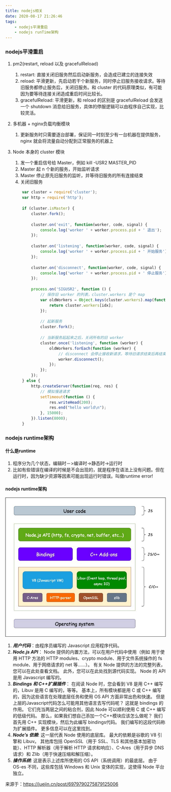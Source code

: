 ```yaml
---
title: nodejs相关
date: 2020-08-17 21:26:46
tags:
    - nodejs平滑重启
    - nodejs runTime架构
---
```


### nodejs平滑重启
1. pm2(restart, reload 以及 gracefulReload)
   1. restart: 直接关闭旧服务然后启动新服务，会造成已建立的连接失效
   2. reload: 平滑更新，先启动若干个新服务，同时停止旧服务接收请求。等待旧服务都停止服务后，关闭旧服务。和 cluster 的代码原理类似，有可能因为要等待连接关闭造成重启时间比较长。
   3. gracefulReload: 平滑更新，和 reload 的区别是 gracefulReload 会发送一个 shutdown 消息给旧服务，具体的停服逻辑可以由程序自己实现，比较灵活。

2. 多机器 + nginx负载均衡模块
   1. 更新服务时只需要逐台部署，保证同一时刻至少有一台机器在提供服务，nginx 就会将流量自动分配到正常服务的机器上

3. Node 本身的 cluster 模块
    1. 发一个重启信号给 Master，例如 kill -USR2 MASTER_PID
    2. Master 起 n 个新的服务，开始监听请求
    3. Master 停止原先旧服务的监听，并等待旧服务的所有连接结束
    4. 关闭旧服务

    ```js
        var cluster = require('cluster');
        var http = require('http');

        if (cluster.isMaster) {
            cluster.fork();

            cluster.on('exit', function(worker, code, signal) {
                console.log('worker ' + worker.process.pid + ' 退出');
            });

            cluster.on('listening', function(worker, code, signal) {
                console.log('worker ' + worker.process.pid + ' 开始服务');
            });

            cluster.on('disconnect', function(worker, code, signal) {
                console.log('worker ' + worker.process.pid + ' 停止服务');
            });

            process.on('SIGUSR2', function () {
                // 保存旧 worker 的列表，cluster.workers 是个 map
                var oldWorkers = Object.keys(cluster.workers).map(function (idx) {
                    return cluster.workers[idx];
                });

                // 起新服务
                cluster.fork();

                // 当新服务起起来之后，关闭所有的旧 worker
                cluster.once('listening', function (worker) {
                    oldWorkers.forEach(function (worker) {
                        // disconnect 会停止接收新请求，等待旧请求结束后再结束进程
                        worker.disconnect();
                    });
                });
            });
        } else {
            http.createServer(function(req, res) {
                // 模拟慢速请求
                setTimeout(function () {
                    res.writeHead(200);
                    res.end("hello world\n");
                }, 15000);
            }).listen(8000);
        }
    ```

### nodejs runtime架构

#### 什么是runtime
1. 程序分为几个状态，编辑时－>编译时->静态时->运行时
2. 比如有些错误在编译的时候是不会出现的，就是程序在语法上没有问题。但在运行时，因为缺少资源等因素可能出现运行时错误。叫做runtime error!
   
#### nodejs runtime架构
<img src="/img/noderuntime.jpeg"  alt="runtime" height="auto"/>

1. ***用户代码***：由程序员编写的 Javascript 应用程序代码。
2. ***Node.js API***： Node 提供的内置方法，可以在用户代码中使用（例如 用于使用 HTTP 方法的 HTTP  modules、crypto module、用于文件系统操作的 fs module、用于网络请求的 net 等……）。 有关 Node 提供的方法的完整列表，您可以在此处查看文档。 此外，您可以在此处找到源代码实现。 Node 的 API 是用 Javascript 编写的。
3. ***Bindings 和 C++扩展插件***： 在阅读 Node 时，您会看到 V8 是用 C++ 编写的，Libuv 是用 C 编写的，等等。 基本上，所有模块都是用 C 或 C++ 编写的，因为这些语言在处理底层任务和使用 OS API 方面非常出色和快速。 但是上层的Javascript代码怎么可能用其他语言去写代码呢？ 这就是 bindings 的作用。 它们充当两层之间的粘合剂，因此 Node 可以顺利使用 C 或 C++ 编写的低级代码。 那么，如果我们想自己添加一个C++模块应该怎么做呢？ 我们首先用 C++ 实现模块，然后为此编写 bindings代码。 我们编写的这段代码称为扩展插件。 更多信息可以在这里找到。
4. ***Node’s 依赖***: 这一层代表 Node 使用的底层库。 最大的依赖是谷歌的 V8 引擎和 Libuv。 其他库包括 OpenSSL（用于 SSL、TLS 和其他基本加密功能）、HTTP 解析器（用于解析 HTTP 请求和响应）、C-Ares（用于异步 DNS 请求）和 Zlib（用于快速压缩和解压缩）。
5. ***操作系统***: 这是表示上述库所使用的 OS API（系统调用）的最底层。 由于 OS-es 不同，这些库包括 Windows 和 Unix 变体的实现，这使得 Node 平台独立。



来源于：https://juejin.cn/post/6979790275879125006
